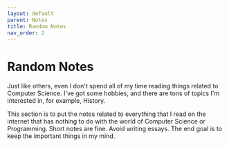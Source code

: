 ```yaml
---
layout: default
parent: Notes
title: Random Notes
nav_order: 2
---
```


# Random Notes

Just like others, even I don't spend all of my time reading things related to Computer Science. I've got some hobbies, and there are tons of topics I'm interested in, for example, History.

This section is to put the notes related to everything that I read on the internet that has nothing to do with the world of Computer Science or Programming. Short notes are fine. Avoid writing essays. The end goal is to keep the important things in my mind.
